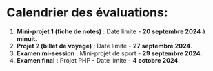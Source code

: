 # Calendrier des évaluations:

1. **Mini-projet 1 (fiche de notes)** : Date limite - **20 septembre 2024 à minuit**.
2. **Projet 2 (billet de voyage)** : Date limite - **27 septembre 2024**.
3. **Examen mi-session** : Mini-projet de sport - **29 septembre 2024**.
4. **Examen final** : Projet PHP - Date limite - **4 octobre 2024**.

